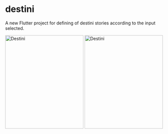 # destini

A new Flutter project for defining of destini stories according to the input selected.



<img src="https://user-images.githubusercontent.com/54237095/175820371-8114ff14-a702-408d-aba3-d15d13c0c361.png" alt="Destini" width="250" height="300"/>
<img src="https://user-images.githubusercontent.com/54237095/175820363-606c81cb-1f79-40eb-8814-723dd48383c0.png" alt="Destini" width="250" height="300"/>
